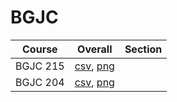 # BGJC

| Course | Overall | Section |
| ------ | ------- | ------- |
| BGJC 215 | [csv](https://github.com/UCSD-Historical-Enrollment-Data/2024Spring/blob/main/overall/BGJC%20215.csv), [png](https://raw.githubusercontent.com/UCSD-Historical-Enrollment-Data/2024Spring/main/plot_overall/BGJC%20215.png) |  |
| BGJC 204 | [csv](https://github.com/UCSD-Historical-Enrollment-Data/2024Spring/blob/main/overall/BGJC%20204.csv), [png](https://raw.githubusercontent.com/UCSD-Historical-Enrollment-Data/2024Spring/main/plot_overall/BGJC%20204.png) |  |
